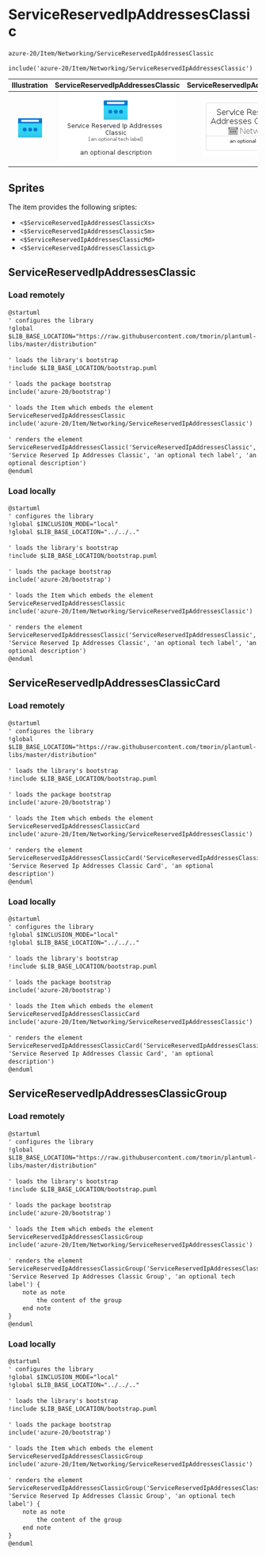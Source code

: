 # ServiceReservedIpAddressesClassic


```text
azure-20/Item/Networking/ServiceReservedIpAddressesClassic
```

```text
include('azure-20/Item/Networking/ServiceReservedIpAddressesClassic')
```



| Illustration | ServiceReservedIpAddressesClassic | ServiceReservedIpAddressesClassicCard | ServiceReservedIpAddressesClassicGroup |
| :---: | :---: | :---: | :---: |
| ![illustration for Illustration](../../../azure-20/Item/Networking/ServiceReservedIpAddressesClassic.png) | ![illustration for ServiceReservedIpAddressesClassic](../../../azure-20/Item/Networking/ServiceReservedIpAddressesClassic.Local.png) | ![illustration for ServiceReservedIpAddressesClassicCard](../../../azure-20/Item/Networking/ServiceReservedIpAddressesClassicCard.Local.png) | ![illustration for ServiceReservedIpAddressesClassicGroup](../../../azure-20/Item/Networking/ServiceReservedIpAddressesClassicGroup.Local.png) |



## Sprites
The item provides the following sriptes:

- `<$ServiceReservedIpAddressesClassicXs>`
- `<$ServiceReservedIpAddressesClassicSm>`
- `<$ServiceReservedIpAddressesClassicMd>`
- `<$ServiceReservedIpAddressesClassicLg>`





## ServiceReservedIpAddressesClassic

### Load remotely
```plantuml
@startuml
' configures the library
!global $LIB_BASE_LOCATION="https://raw.githubusercontent.com/tmorin/plantuml-libs/master/distribution"

' loads the library's bootstrap
!include $LIB_BASE_LOCATION/bootstrap.puml

' loads the package bootstrap
include('azure-20/bootstrap')

' loads the Item which embeds the element ServiceReservedIpAddressesClassic
include('azure-20/Item/Networking/ServiceReservedIpAddressesClassic')

' renders the element
ServiceReservedIpAddressesClassic('ServiceReservedIpAddressesClassic', 'Service Reserved Ip Addresses Classic', 'an optional tech label', 'an optional description')
@enduml
```

### Load locally
```plantuml
@startuml
' configures the library
!global $INCLUSION_MODE="local"
!global $LIB_BASE_LOCATION="../../.."

' loads the library's bootstrap
!include $LIB_BASE_LOCATION/bootstrap.puml

' loads the package bootstrap
include('azure-20/bootstrap')

' loads the Item which embeds the element ServiceReservedIpAddressesClassic
include('azure-20/Item/Networking/ServiceReservedIpAddressesClassic')

' renders the element
ServiceReservedIpAddressesClassic('ServiceReservedIpAddressesClassic', 'Service Reserved Ip Addresses Classic', 'an optional tech label', 'an optional description')
@enduml
```

## ServiceReservedIpAddressesClassicCard

### Load remotely
```plantuml
@startuml
' configures the library
!global $LIB_BASE_LOCATION="https://raw.githubusercontent.com/tmorin/plantuml-libs/master/distribution"

' loads the library's bootstrap
!include $LIB_BASE_LOCATION/bootstrap.puml

' loads the package bootstrap
include('azure-20/bootstrap')

' loads the Item which embeds the element ServiceReservedIpAddressesClassicCard
include('azure-20/Item/Networking/ServiceReservedIpAddressesClassic')

' renders the element
ServiceReservedIpAddressesClassicCard('ServiceReservedIpAddressesClassicCard', 'Service Reserved Ip Addresses Classic Card', 'an optional description')
@enduml
```

### Load locally
```plantuml
@startuml
' configures the library
!global $INCLUSION_MODE="local"
!global $LIB_BASE_LOCATION="../../.."

' loads the library's bootstrap
!include $LIB_BASE_LOCATION/bootstrap.puml

' loads the package bootstrap
include('azure-20/bootstrap')

' loads the Item which embeds the element ServiceReservedIpAddressesClassicCard
include('azure-20/Item/Networking/ServiceReservedIpAddressesClassic')

' renders the element
ServiceReservedIpAddressesClassicCard('ServiceReservedIpAddressesClassicCard', 'Service Reserved Ip Addresses Classic Card', 'an optional description')
@enduml
```

## ServiceReservedIpAddressesClassicGroup

### Load remotely
```plantuml
@startuml
' configures the library
!global $LIB_BASE_LOCATION="https://raw.githubusercontent.com/tmorin/plantuml-libs/master/distribution"

' loads the library's bootstrap
!include $LIB_BASE_LOCATION/bootstrap.puml

' loads the package bootstrap
include('azure-20/bootstrap')

' loads the Item which embeds the element ServiceReservedIpAddressesClassicGroup
include('azure-20/Item/Networking/ServiceReservedIpAddressesClassic')

' renders the element
ServiceReservedIpAddressesClassicGroup('ServiceReservedIpAddressesClassicGroup', 'Service Reserved Ip Addresses Classic Group', 'an optional tech label') {
    note as note
        the content of the group
    end note
}
@enduml
```

### Load locally
```plantuml
@startuml
' configures the library
!global $INCLUSION_MODE="local"
!global $LIB_BASE_LOCATION="../../.."

' loads the library's bootstrap
!include $LIB_BASE_LOCATION/bootstrap.puml

' loads the package bootstrap
include('azure-20/bootstrap')

' loads the Item which embeds the element ServiceReservedIpAddressesClassicGroup
include('azure-20/Item/Networking/ServiceReservedIpAddressesClassic')

' renders the element
ServiceReservedIpAddressesClassicGroup('ServiceReservedIpAddressesClassicGroup', 'Service Reserved Ip Addresses Classic Group', 'an optional tech label') {
    note as note
        the content of the group
    end note
}
@enduml
```

